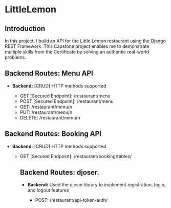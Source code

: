 # LittleLemon

<h2>Introduction</h2>
In this project, I build an API for the Little Lemon restaurant using the Django REST Framework. This Capstone project enables me to demonstrate multiple skills from the Certificate by solving an authentic real-world problems. 

<h2>Backend Routes: Menu API</h2>
<ul>
  <li><strong>Backend:</strong> [CRUD] HTTP methods supported</li>
  <ul>
    <li>GET [Secured Endpoint]: /restaurant/menu </li>
    <li>POST [Secured Endpoint]: /restaurant/menu </li>
    <li>GET: /restaurant/menu/n </li>
    <li>PUT: /restaurant/menu/n </li>
    <li>DELETE: /restaurant/menu/n </li>
  </ul>
</ul>

<h2>Backend Routes: Booking API</h2>
<ul>
  <li><strong>Backend:</strong> [CRUD] HTTP methods supported</li>
  <ul>
    <li>GET [Secured Endpoint]: /restaurant/booking/tables/ </li>
  </ul>
<ul>

<h2>Backend Routes: djoser.</h2>
<ul>
  <li><strong>Backend:</strong> Used the djoser library to implement registration, login, and logout features</li>
  <ul>
    <li>POST: /restaurant/api-token-auth/ </li>
  </ul>
<ul>


